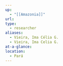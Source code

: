 ```yaml
---
up:
  - "[[Amazonia]]"
url: 
type:
  - researcher
aliases:
  - Vieira, Ima Célia G.
  - Vieira, Ima Celia G.
at-a-glance: 
location:
  - Pará
---
```

